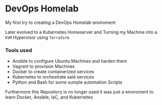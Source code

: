 # DevOps Homelab

My first try to creating a DevOps Homelab enviroment 

Later evolved to a Kubernetes Homeserver and Turning my Machine into a `KVM` Hypervisor using `Terraform
`

### Tools used 

- Ansible to configure Ubuntu Machines and harden them
- Vagrant to provision Machines
- Docker to create containerized services
- Kubernetes to orchestrate said services
- Python and  Bash for  some sumple automation Scripts


Furthermore this Repository is no longer used it was just a enviroment to learn Docker, Ansible,  IaC, and Kubernetes
